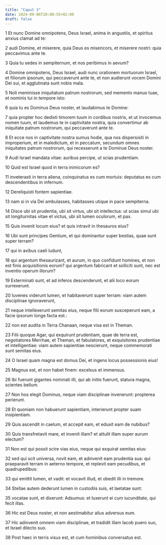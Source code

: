```yaml
---
title: "Caput 3"
date: 2024-09-06T20:00:55+02:00
draft: false
---
```



1 Et nunc Domine omnipotens, Deus Israel, anima in angustiis, et spiritus anxius clamat ad te:

2 audi Domine, et miserere, quia Deus es misericors, et miserere nostri: quia peccavimus ante te.

3 Quia tu sedes in sempiternum, et nos peribimus in aevum?

4 Domine omnipotens, Deus Israel, audi nunc orationem mortuorum Israel, et filiorum ipsorum, qui peccaverunt ante te, et non audierunt vocem Domini Dei sui, et agglutinata sunt nobis mala.

5 Noli meminisse iniquitatum patrum nostrorum, sed memento manus tuae, et nominis tui in tempore isto:

6 quia tu es Dominus Deus noster, et laudabimus te Domine:

7 quia propter hoc dedisti timorem tuum in cordibus nostris, et ut invocemus nomen tuum, et laudemus te in captivitate nostra, quia convertimur ab iniquitate patrum nostrorum, qui peccaverunt ante te.

8 Et ecce nos in captivitate nostra sumus hodie, qua nos dispersisiti in improperium, et in maledictum, et in peccatum, secundum omnes iniquitates patrum nostrorum, qui recesserunt a te Dominue Deus noster.

9 Audi Israel mandata vitae: auribus percipe, ut scias prudentiam.

10 Quid est Israel quod in terra inimicorum es?

11 inveterasti in terra aliena, coinquinatus es cum mortuis: deputatus es cum descendentibus in infernum.

12 Dereliquisti fontem sapientiae.

13 nam si in via Dei ambulasses, habitasses utique in pace sempiterna.

14 Disce ubi sit prudentia, ubi sit virtus, ubi sit intellectus: ut scias simul ubi sit longiturnitas vitae et victus, ubi sit lumen oculorum, et pax.

15 Quis invenit locum eius? et quis intravit in thesauros eius?

16 Ubi sunt principes Gentium, et qui dominantur super bestias, quae sunt super terram?

17 qui in avibus caeli ludunt,

18 qui argentum thesaurizant, et aurum, in quo confidunt homines, et non est finis acquisitionis eorum? qui argentum fabricant et solliciti sunt, nec est inventio operum illorum?

19 Exterminati sunt, et ad inferos descenderunt, et alii loco eorum surrexerunt.

20 Iuvenes viderunt lumen, et habitaverunt super terram: viam autem disciplinae ignoraverunt,

21 neque intellexerunt semitas eius, neque filii eorum susceperunt eam, a facie ipsorum longe facta est.:

22 non est audita in Terra Chanaan, neque visa est in Theman.

23 Filii quoque Agar, qui exquirunt prudentiam, quae de terra est, negotiatores Merrhae, et Theman, et fabulatores, et exquisitores prudentiae et intelligentiae: viam autem sapientiae nescierunt, neque commemorati sunt semitas eius.

24 O Israel quam magna est domus Dei, et ingens locus possessionis eius!

25 Magnus est, et non habet finem: excelsus et immensus.

26 Ibi fuerunt gigantes nominati illi, qui ab initio fuerunt, statura magna, scientes bellum.

27 Non hos elegit Dominus, neque viam disciplinae invenerunt: propterea perierunt.

28 Et quoniam non habuerunt sapientiam, interierunt propter suam insipientiam.

29 Quis ascendit in caelum, et accepit eam, et eduxit eam de nubibus?

30 Quis transfretavit mare, et invenit illam? et attulit illam super aurum electum?

31 Non est qui possit scire vias eius, neque qui exquirat semitas eius:

32 sed qui scit universa, novit eam, et adinvenit eam prudentia sua: qui praeparavit terram in aeterno tempore, et replevit eam pecudibus, et quadrupedibus:

33 qui emittit lumen, et vadit: et vocavit illud, et obedit illi in tremore.

34 Stellae autem dederunt lumen in custodiis suis, et laetatae sunt:

35 vocatae sunt, et dixerunt: Adsumus: et luxerunt ei cum iucunditate, qui fecit illas.

36 Hic est Deus noster, et non aestimabitur alius adversus eum.

37 Hic adinvenit omnem viam disciplinae, et tradidit illam Iacob puero suo, et Israel dilecto suo.

38 Post haec in terris visus est, et cum hominibus conversatus est.

